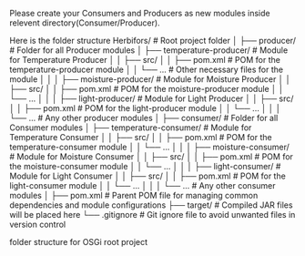 Please create your Consumers and Producers as new modules inside relevent directory(Consumer/Producer).

Here is the folder structure
Herbifors/                         # Root project folder
│
├── producer/                       # Folder for all Producer modules
│   ├── temperature-producer/       # Module for Temperature Producer
│   │   ├── src/
│   │   ├── pom.xml                 # POM for the temperature-producer module
│   │   └── ...                     # Other necessary files for the module
│   │
│   ├── moisture-producer/          # Module for Moisture Producer
│   │   ├── src/
│   │   ├── pom.xml                 # POM for the moisture-producer module
│   │   └── ...
│   │
│   ├── light-producer/             # Module for Light Producer
│   │   ├── src/
│   │   ├── pom.xml                 # POM for the light-producer module
│   │   └── ...
│   │
│   └── ...                         # Any other producer modules
│
├── consumer/                       # Folder for all Consumer modules
│   ├── temperature-consumer/       # Module for Temperature Consumer
│   │   ├── src/
│   │   ├── pom.xml                 # POM for the temperature-consumer module
│   │   └── ...
│   │
│   ├── moisture-consumer/          # Module for Moisture Consumer
│   │   ├── src/
│   │   ├── pom.xml                 # POM for the moisture-consumer module
│   │   └── ...
│   │
│   ├── light-consumer/             # Module for Light Consumer
│   │   ├── src/
│   │   ├── pom.xml                 # POM for the light-consumer module
│   │   └── ...
│   │
│   └── ...                         # Any other consumer modules
│
├── pom.xml                         # Parent POM file for managing common dependencies and module configurations
├── target/                         # Compiled JAR files will be placed here
└── .gitignore                      # Git ignore file to avoid unwanted files in version control


folder structure for OSGi root project
